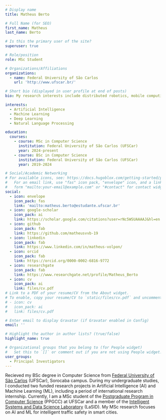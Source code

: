 ```yaml
---
# Display name
title: Matheus Berto

# Full Name (for SEO)
first_name: Matheus
last_name: Berto

# Is this the primary user of the site?
superuser: true

# Role/position
role: MSc Student

# Organizations/Affiliations
organizations:
  - name: Federal University of São Carlos
    url: 'http://www.ufscar.br/'

# Short bio (displayed in user profile at end of posts)
bio: My research interests include distributed robotics, mobile computing and programmable matter.

interests:
  - Artificial Intelligence
  - Machine Learning
  - Deep Learning
  - Natural Language Processing

education:
  courses:
    - course: MSc in Computer Science
      institution: Federal University of São Carlos (UFSCar)
      year: 2024-present
    - course: BSc in Computer Science
      institution: Federal University of São Carlos (UFSCar)
      year: 2019-2024

# Social/Academic Networking
# For available icons, see: https://docs.hugoblox.com/getting-started/page-builder/#icons
#   For an email link, use "fas" icon pack, "envelope" icon, and a link in the
#   form "mailto:your-email@example.com" or "#contact" for contact widget.
social:
  - icon: envelope
    icon_pack: fas
    link: 'mailto:matheus.berto@estudante.ufscar.br'
  - icon: google-scholar
    icon_pack: ai
    link: https://scholar.google.com/citations?user=rNc5WSUAAAAJ&hl=en
  - icon: github
    icon_pack: fab
    link: https://github.com/matheusvvb-19
  - icon: linkedin
    icon_pack: fab
    link: https://www.linkedin.com/in/matheus-volpon/
  - icon: orcid
    icon_pack: fab
    link: https://orcid.org/0000-0002-6816-9772
  - icon: researchgate
    icon_pack: fab
    link: https://www.researchgate.net/profile/Matheus_Berto
  - icon: cv
    icon_pack: ai
    link: files/cv.pdf
# Link to a PDF of your resume/CV from the About widget.
# To enable, copy your resume/CV to `static/files/cv.pdf` and uncomment the lines below.
# - icon: cv
#   icon_pack: ai
#   link: files/cv.pdf

# Enter email to display Gravatar (if Gravatar enabled in Config)
email: ''

# Highlight the author in author lists? (true/false)
highlight_name: true

# Organizational groups that you belong to (for People widget)
#   Set this to `[]` or comment out if you are not using People widget.
user_groups:
  - Principal Investigators
---
```


Recieved my BSc degree in Computer Science from [Federal University of São Carlos](https://www.sorocaba.ufscar.br/) (UFSCar), Sorocaba campus. During my undergraduate studies, I conducted two funded research projects in Artificial Intelligence (AI) and Machine Learning (ML), including a period of international research internship. Currently, I am a MSc student of the [Postgraduate Program in Computer Science](https://www.ppgcc.ufscar.br/pt-br) (PPGCC) at UFSCar and a member of the [Intelligent Systems and Data Science Laboratory](https://lasid.dcomp.ufscar.br/) (LaSID). My MSc research focuses on AI and ML for intelligent traffic safety in smart cities.